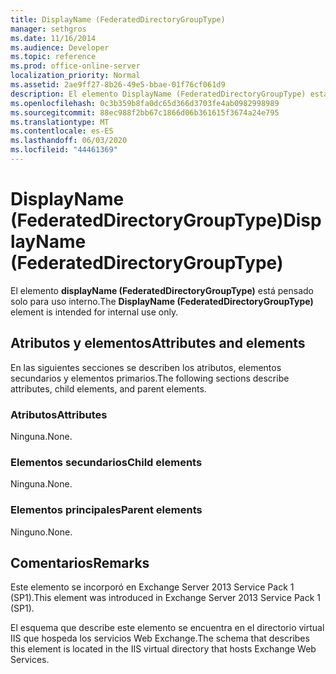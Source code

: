 ```yaml
---
title: DisplayName (FederatedDirectoryGroupType)
manager: sethgros
ms.date: 11/16/2014
ms.audience: Developer
ms.topic: reference
ms.prod: office-online-server
localization_priority: Normal
ms.assetid: 2ae9ff27-8b26-49e5-bbae-01f76cf061d9
description: El elemento DisplayName (FederatedDirectoryGroupType) está pensado solo para uso interno.
ms.openlocfilehash: 0c3b359b8fa0dc65d366d3703fe4ab0982998989
ms.sourcegitcommit: 88ec988f2bb67c1866d06b361615f3674a24e795
ms.translationtype: MT
ms.contentlocale: es-ES
ms.lasthandoff: 06/03/2020
ms.locfileid: "44461369"
---
```

# <a name="displayname-federateddirectorygrouptype"></a><span data-ttu-id="f3099-103">DisplayName (FederatedDirectoryGroupType)</span><span class="sxs-lookup"><span data-stu-id="f3099-103">DisplayName (FederatedDirectoryGroupType)</span></span>

<span data-ttu-id="f3099-104">El elemento **displayName (FederatedDirectoryGroupType)** está pensado solo para uso interno.</span><span class="sxs-lookup"><span data-stu-id="f3099-104">The **DisplayName (FederatedDirectoryGroupType)** element is intended for internal use only.</span></span> 

## <a name="attributes-and-elements"></a><span data-ttu-id="f3099-105">Atributos y elementos</span><span class="sxs-lookup"><span data-stu-id="f3099-105">Attributes and elements</span></span>

<span data-ttu-id="f3099-106">En las siguientes secciones se describen los atributos, elementos secundarios y elementos primarios.</span><span class="sxs-lookup"><span data-stu-id="f3099-106">The following sections describe attributes, child elements, and parent elements.</span></span>
  
### <a name="attributes"></a><span data-ttu-id="f3099-107">Atributos</span><span class="sxs-lookup"><span data-stu-id="f3099-107">Attributes</span></span>

<span data-ttu-id="f3099-108">Ninguna.</span><span class="sxs-lookup"><span data-stu-id="f3099-108">None.</span></span>
  
### <a name="child-elements"></a><span data-ttu-id="f3099-109">Elementos secundarios</span><span class="sxs-lookup"><span data-stu-id="f3099-109">Child elements</span></span>

<span data-ttu-id="f3099-110">Ninguna.</span><span class="sxs-lookup"><span data-stu-id="f3099-110">None.</span></span>
  
### <a name="parent-elements"></a><span data-ttu-id="f3099-111">Elementos principales</span><span class="sxs-lookup"><span data-stu-id="f3099-111">Parent elements</span></span>

<span data-ttu-id="f3099-112">Ninguno.</span><span class="sxs-lookup"><span data-stu-id="f3099-112">None.</span></span>
  
## <a name="remarks"></a><span data-ttu-id="f3099-113">Comentarios</span><span class="sxs-lookup"><span data-stu-id="f3099-113">Remarks</span></span>

<span data-ttu-id="f3099-114">Este elemento se incorporó en Exchange Server 2013 Service Pack 1 (SP1).</span><span class="sxs-lookup"><span data-stu-id="f3099-114">This element was introduced in Exchange Server 2013 Service Pack 1 (SP1).</span></span>
  
<span data-ttu-id="f3099-115">El esquema que describe este elemento se encuentra en el directorio virtual IIS que hospeda los servicios Web Exchange.</span><span class="sxs-lookup"><span data-stu-id="f3099-115">The schema that describes this element is located in the IIS virtual directory that hosts Exchange Web Services.</span></span>
  

